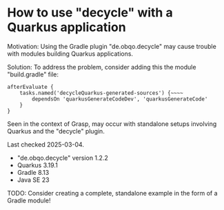 # How to use "decycle" with a Quarkus application

Motivation:
Using the Gradle plugin "de.obqo.decycle" may cause trouble with modules building Quarkus applications.

Solution:
To address the problem,
consider adding this the module "build.gradle" file:

```
afterEvaluate {
    tasks.named('decycleQuarkus-generated-sources') {~~~~
        dependsOn 'quarkusGenerateCodeDev', 'quarkusGenerateCode'
    }
}
```

Seen in the context of Grasp, may occur with standalone setups involving Quarkus and the "decycle" plugin.

Last checked 2025-03-04.
* "de.obqo.decycle" version 1.2.2
* Quarkus 3.19.1
* Gradle 8.13
* Java SE 23

TODO: Consider creating a complete, standalone example in the form of a Gradle module!
